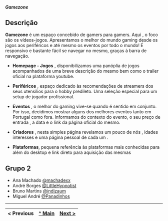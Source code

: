 #### ***Gamezone***

## Descrição
**Gamezone** é um espaço concebido de gamers para gamers.
Aqui , o foco são os vídeos-jogos. Apresentamos o melhor do mundo gaming desde os jogos aos periféricos e até mesmo os eventos por todo o mundo!
É responsivo e bastante fácil se navegar no mesmo, graças à barra de navegação.

* **Homepage - Jogos** , disponibilizamos uma panóplia de jogos acompanhados de uma breve descrição do mesmo bem como o trailer oficial na plataforma youtube.

* **Periféricos** , espaço dedicado às recomendações de streamers dos seus utensílios para o hobby predileto. Uma seleção especial para um setup de jogador profissional.


* **Eventos** , o melhor do gaming vive-se quando é sentido em conjunto. Por isso, decidimos mostrar alguns dos melhores eventos tanto em Portugal como fora. Informamos do contexto do evento, o seu preço de entrada , a data e o link da página oficial do mesmo.



* **Criadores** , nesta simples página revelamos um pouco de nós , idades interesses e uma página pessoal de cada um
.

* **Plataformas**, pequena referência às plataformas mais conhecidas para além do desktop e link direto para aquisição das mesmas



## Grupo 2

* Ana Machado [@machadexx](https://github.com/machadexx)
* André Borges [@LittleHypnotist](https://github.com/LittleHypnotist)
* Bruno Martins [@indizaum](https://github.com/indizaum)
* Miguel André [@Panadinhos](https://github.com/Panadinhos)

---
< Previous | [^ Main](https://github.com/exemploTrabalho/report) | [Next >](c2.md)
:--- | :---: | ---: 

